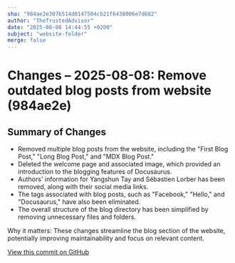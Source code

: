 ```yaml
---
sha: "984ae2e307b514d0147504cb21f6438006e7d682"
author: "TheTrustedAdvisor"
date: "2025-08-08 14:44:55 +0200"
subject: "website-folder"
merge: false
---
```


# Changes – 2025-08-08: Remove outdated blog posts from website (984ae2e)

## Summary of Changes

- Removed multiple blog posts from the website, including the "First Blog Post," "Long Blog Post," and "MDX Blog Post."
- Deleted the welcome page and associated image, which provided an introduction to the blogging features of Docusaurus.
- Authors' information for Yangshun Tay and Sébastien Lorber has been removed, along with their social media links.
- The tags associated with blog posts, such as "Facebook," "Hello," and "Docusaurus," have also been eliminated.
- The overall structure of the blog directory has been simplified by removing unnecessary files and folders.

Why it matters: These changes streamline the blog section of the website, potentially improving maintainability and focus on relevant content.

[View this commit on GitHub](https://github.com/TheTrustedAdvisor/FabricAdoptionFramework/commit/984ae2e307b514d0147504cb21f6438006e7d682)
